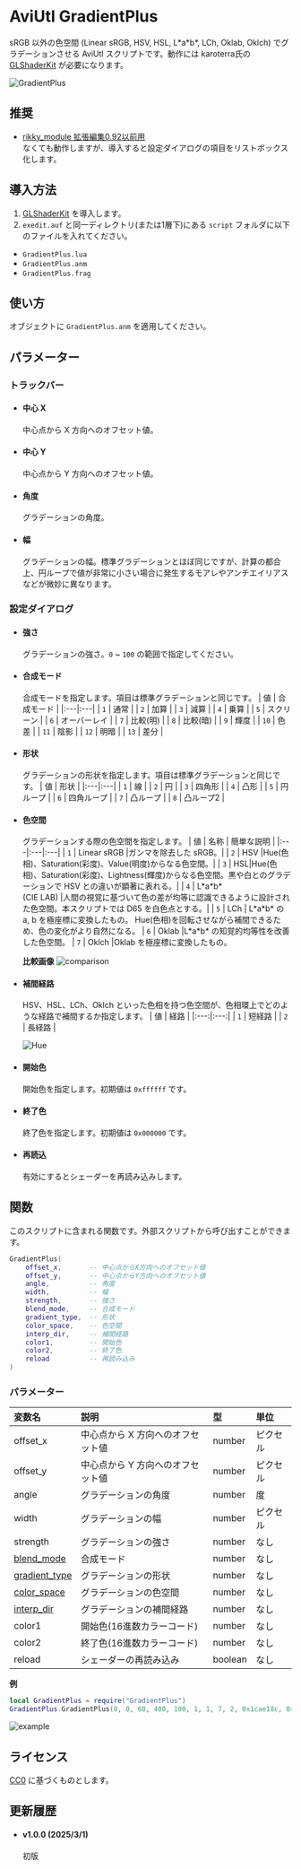 # AviUtl GradientPlus
sRGB 以外の色空間 (Linear sRGB, HSV, HSL, L\*a\*b\*, LCh, Oklab, Oklch) でグラデーションさせる AviUtl スクリプトです。動作には karoterra氏の [GLShaderKit](https://github.com/karoterra/aviutl-GLShaderKit) が必要になります。

![GradientPlus](assets/GradientPlus.png)

## 推奨
- [rikky_module 拡張編集0.92以前用](http://hazumurhythm.com/a/a2Z/)<br>なくても動作しますが、導入すると設定ダイアログの項目をリストボックス化します。

## 導入方法
1. [GLShaderKit](https://github.com/karoterra/aviutl-GLShaderKit) を導入します。
2. `exedit.auf` と同一ディレクトリ(または1層下)にある `script` フォルダに以下のファイルを入れてください。
- `GradientPlus.lua`
- `GradientPlus.anm`
- `GradientPlus.frag`

## 使い方
オブジェクトに `GradientPlus.anm` を適用してください。

## パラメーター

### トラックバー
- #### 中心 X
  中心点から X 方向へのオフセット値。

- #### 中心 Y
  中心点から Y 方向へのオフセット値。

- #### 角度
  グラデーションの角度。

- #### 幅
  グラデーションの幅。標準グラデーションとほぼ同じですが、計算の都合上、円ループで値が非常に小さい場合に発生するモアレやアンチエイリアスなどが微妙に異なります。

### 設定ダイアログ
- #### 強さ
  グラデーションの強さ。`0` ~ `100` の範囲で指定してください。

- #### 合成モード
  合成モードを指定します。項目は標準グラデーションと同じです。
  | 値 | 合成モード |
  |:---|:---|
  | `1` | 通常 |
  | `2` | 加算 |
  | `3` | 減算 |
  | `4` | 乗算 |
  | `5` | スクリーン |
  | `6` | オーバーレイ |
  | `7` | 比較(明) |
  | `8` | 比較(暗) |
  | `9` | 輝度 |
  | `10` | 色差 |
  | `11` | 陰影 |
  | `12` | 明暗 |
  | `13` | 差分 |

- #### 形状
  グラデーションの形状を指定します。項目は標準グラデーションと同じです。
  | 値 | 形状 |
  |:---|:---|
  | `1` | 線 |
  | `2` | 円 |
  | `3` | 四角形 |
  | `4` | 凸形 |
  | `5` | 円ループ |
  | `6` | 四角ループ |
  | `7` | 凸ループ |
  | `8` | 凸ループ2 |

- #### 色空間
    グラデーションする際の色空間を指定します。
  | 値 | 名称 | 簡単な説明 |
  |:---|:---|:---|
  | `1` | Linear&nbsp;sRGB |ガンマを除去した sRGB。|
  | `2` | HSV |Hue(色相)、Saturation(彩度)、Value(明度)からなる色空間。|
  | `3` | HSL|Hue(色相)、Saturation(彩度)、Lightness(輝度)からなる色空間。黒や白とのグラデーションで HSV との違いが顕著に表れる。|
  | `4` | L\*a\*b\*<br>(CIE LAB) |人間の視覚に基づいて色の差が均等に認識できるように設計された色空間。本スクリプトでは D65 を白色点とする。|
  | `5` | LCh | L\*a\*b* の a, b を極座標に変換したもの。 Hue(色相)を回転させながら補間できるため、色の変化がより自然になる。
  | `6` | Oklab |L\*a\*b* の知覚的均等性を改善した色空間。
  | `7` | Oklch |Oklab を極座標に変換したもの。

  **比較画像**
  ![comparison](assets/gradient_comparison.png)

- #### 補間経路
  HSV、HSL、LCh、Oklch といった色相を持つ色空間が、色相環上でどのような経路で補間するか指定します。
  | 値 | 経路 |
  |:---:|:---:|
  | `1` | 短経路 |
  | `2` | 長経路 |

  ![Hue](assets/hue_wheel.png)

- #### 開始色
  開始色を指定します。初期値は `0xffffff` です。

- #### 終了色
  終了色を指定します。初期値は `0x000000` です。

- #### 再読込
  有効にするとシェーダーを再読み込みします。

## 関数
このスクリプトに含まれる関数です。外部スクリプトから呼び出すことができます。
```Lua
GradientPlus(
    offset_x,       -- 中心点からX方向へのオフセット値
    offset_y,       -- 中心点からY方向へのオフセット値
    angle,          -- 角度
    width,          -- 幅
    strength,       -- 強さ
    blend_mode,     -- 合成モード
    gradient_type,  -- 形状
    color_space,    -- 色空間
    interp_dir,     -- 補間経路
    color1,         -- 開始色
    color2,         -- 終了色
    reload          -- 再読み込み
)
```

### パラメーター
| 変数名 | 説明 | 型 | 単位 |
|:---|:---|:---|:---|
| offset_x | 中心点から X 方向へのオフセット値 |number | ピクセル|
| offset_y | 中心点から Y 方向へのオフセット値 |number | ピクセル|
| angle | グラデーションの角度 | number | 度 |
| width | グラデーションの幅 | number | ピクセル |
| strength | グラデーションの強さ | number | なし |
| [blend_mode](#合成モード) | 合成モード | number | なし |
| [gradient_type](#形状) | グラデーションの形状 | number | なし |
| [color_space](#色空間) | グラデーションの色空間 | number |なし |
| [interp_dir](#補間経路) | グラデーションの補間経路 | number | なし |
| color1 | 開始色(16進数カラーコード) | number | なし |
| color2 | 終了色(16進数カラーコード) | number | なし |
| reload | シェーダーの再読み込み | boolean | なし |

**例**
```Lua
local GradientPlus = require("GradientPlus")
GradientPlus.GradientPlus(0, 0, 60, 400, 100, 1, 1, 7, 2, 0x1cae18c, 0xf35d5d, false)
```
![example](assets/example.png)

## ライセンス
[CC0](LICENSE.txt) に基づくものとします。

## 更新履歴
- #### v1.0.0 (2025/3/1)
  初版